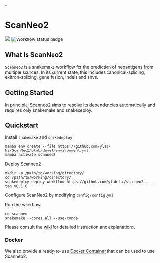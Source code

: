 -<div align="left">
    <h1>ScanNeo2</h1>
    <img src="https://img.shields.io/badge/snakemake-≥6.4.1-brightgreen.svg">
    <img src="https://github.com/ylab-hi/ScanNeo2/actions/workflows/linting.yml/badge.svg" alt="Workflow status badge">
</div>

## What is ScanNeo2
`Scanneo2` is a snakemake workflow for the prediction of neoantigens from multiple sources. In its current state, 
this includes canonical-splicing, exitron-splicing, gene fusion, indels and snvs.

## Getting Started

In principle, Scanneo2 aims to resolve its dependencies automatically and requires only snakemake and snakedeploy.

## Quickstart

Install `snakemake` and `snakedeploy`
```
mamba env create --file https://github.com/ylab-hi/ScanNeo2/blob/devel/environment.yml
mamba activate scanneo2
```
Deploy Scanneo2
```
mkdir -p /path/to/working/directory/
cd /path/to/working/directory/
snakedeploy deploy-workflow https://github.com/ylab-hi/scanneo2 . --tag v0.1.0
```
Configure ScanNeo2 by modifying `config/config.yml`

Run the workflow
```
cd scanneo
snakemake --cores all --use-conda
```
Please consult the [wiki](https://github.com/ylab-hi/ScanNeo2/wiki) for detailed instruction and explanations.

### Docker

We also provide a ready-to-use [Docker Container](https://hub.docker.com/r/yanglabinfo/scanneo2) 
that can be used to use Scanneo2.




